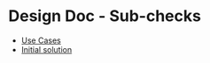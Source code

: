 # Design Doc - Sub-checks
* [Use Cases](/design-docs/plugins/checks/sub-checks/use-cases.html)
* [Initial solution](/design-docs/plugins/checks/sub-checks/solution-0.html)
